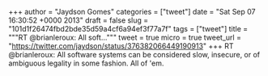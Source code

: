 
+++
author = "Jaydson Gomes"
categories = ["tweet"]
date = "Sat Sep 07 16:30:52 +0000 2013"
draft = false
slug = "101d1f26474fbd2bde35d59a4cf6a94ef3f77a7f"
tags = ["tweet"]
title = """RT @brianleroux: All soft..."""
tweet = true
micro = true
tweet_url = "https://twitter.com/jaydson/status/376382066449190913"
+++
RT @brianleroux: All software systems can be considered slow, insecure, or of ambiguous legality in some fashion. All of 'em.
